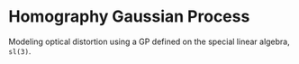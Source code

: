 # Homography Gaussian Process

Modeling optical distortion using a GP defined on the special linear algebra, `sl(3)`.
